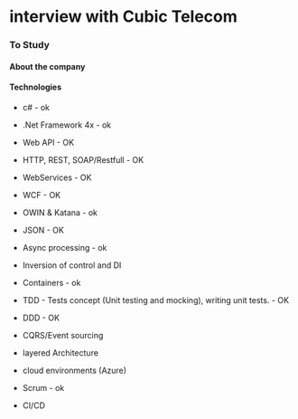 # interview with Cubic Telecom

### To Study
#### About the company





#### Technologies
- c#    - ok

- .Net Framework 4x - ok

- Web API   - OK

- HTTP, REST, SOAP/Restfull - OK

- WebServices - OK

- WCF   - OK

- OWIN & Katana - ok

- JSON - OK

- Async processing  - ok

- Inversion of control and DI

- Containers - ok

- TDD - Tests concept (Unit testing and mocking), writing unit tests. - OK

- DDD   - OK

- CQRS/Event sourcing

- layered Architecture

- cloud environments (Azure)

- Scrum - ok

- CI/CD
